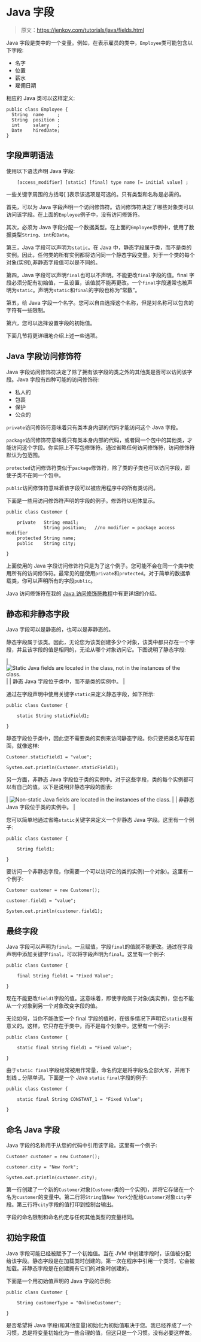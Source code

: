 # Java 字段

> 原文：<https://jenkov.com/tutorials/java/fields.html>

Java 字段是类中的一个变量。例如，在表示雇员的类中，`Employee`类可能包含以下字段:

*   名字
*   位置
*   薪水
*   雇佣日期

相应的 Java 类可以这样定义:

```
public class Employee {
  String  name     ;
  String  position ;
  int     salary   ;
  Date    hiredDate;
}

```

## 字段声明语法

使用以下语法声明 Java 字段:

```
    [access_modifier] [static] [final] type name [= initial value] ;

```

一些关键字周围的方括号[ ]表示该选项是可选的。只有类型和名称是必需的。

首先，可以为 Java 字段声明一个访问修饰符。访问修饰符决定了哪些对象类可以访问该字段。在上面的`Employee`例子中，没有访问修饰符。

其次，必须为 Java 字段分配一个数据类型。在上面的`Employee`示例中，使用了数据类型`String`、`int`和`Date`。

第三，Java 字段可以声明为`static`。在 Java 中，静态字段属于类，而不是类的实例。因此，任何类的所有实例都将访问同一个静态字段变量。对于一个类的每个对象(实例),非静态字段值可以是不同的。

第四，Java 字段可以声明`final`也可以不声明。不能更改`final`字段的值。final 字段必须分配有初始值，一旦设置，该值就不能再更改。一个`final`字段通常也被声明为`static`。声明为`static`和`final`的字段也称为“常数”。

第五，给 Java 字段一个名字。您可以自由选择这个名称，但是对名称可以包含的字符有一些限制。

第六，您可以选择设置字段的初始值。

下面几节将更详细地介绍上述一些选项。

## Java 字段访问修饰符

Java 字段访问修饰符决定了除了拥有该字段的类之外的其他类是否可以访问该字段。Java 字段有四种可能的访问修饰符:

*   私人的
*   包裹
*   保护
*   公众的

`private`访问修饰符意味着只有类本身内部的代码才能访问这个 Java 字段。

`package`访问修饰符意味着只有类本身内部的代码，或者同一个包中的其他类，才能访问这个字段。你实际上不写包修饰符。通过省略任何访问修饰符，访问修饰符默认为包范围。

`protected`访问修饰符类似于`package`修饰符，除了类的子类也可以访问字段，即使子类不在同一个包中。

`public`访问修饰符意味着该字段可以被应用程序中的所有类访问。

下面是一些用访问修饰符声明的字段的例子。修饰符以粗体显示。

```
public class Customer {

    private   String email;
              String position;   //no modifier = package access modifier
    protected String name;
    public    String city;

}

```

上面使用的 Java 字段访问修饰符只是为了这个例子。您可能不会在同一个类中使用所有的访问修饰符。最常见的是使用`private`和`protected`。对于简单的数据承载类，你可以声明所有的字段`public`。

Java 访问修饰符在我的 [Java 访问修饰符教程](access-modifiers.html)中有更详细的介绍。

## 静态和非静态字段

Java 字段可以是静态的，也可以是非静态的。

静态字段属于该类。因此，无论您为该类创建多少个对象，该类中都只存在一个字段，并且该字段的值是相同的，无论从哪个对象访问它。下图说明了静态字段:

| ![Static Java fields are located in the class, not in the instances of the class.](img/bdbef97c825fe45edf435ad5e93dff68.png) |
| 静态 Java 字段位于类中，而不是类的实例中。 |

通过在字段声明中使用关键字`static`来定义静态字段，如下所示:

```
public class Customer {

    static String staticField1;

}

```

静态字段位于类中，因此您不需要类的实例来访问静态字段。你只要把类名写在前面，就像这样:

```
Customer.staticField1 = "value";

System.out.println(Customer.staticField1);

```

另一方面，非静态 Java 字段位于类的实例中。对于这些字段，类的每个实例都可以有自己的值。以下是说明非静态字段的图表:

| ![Non-static Java fields are located in the instances of the class.](img/50c5f002ee08f253e4b78419ef6cdd75.png) |
| 非静态 Java 字段位于类的实例中。 |

您可以简单地通过省略`static`关键字来定义一个非静态 Java 字段。这里有一个例子:

```
public class Customer {

    String field1;

}

```

要访问一个非静态字段，你需要一个可以访问它的类的实例(一个对象)。这里有一个例子:

```
Customer customer = new Customer();

customer.field1 = "value";

System.out.println(customer.field1);

```

## 最终字段

Java 字段可以声明为`final`。一旦赋值，字段`final`的值就不能更改。通过在字段声明中添加关键字`final`，可以将字段声明为`final`。这里有一个例子:

```
public class Customer {

    final String field1 = "Fixed Value";

}

```

现在不能更改`field1`字段的值。这意味着，即使字段属于对象(类实例)，您也不能从一个对象到另一个对象改变字段的值。

无论如何，当你不能改变一个 final 字段的值时，在很多情况下声明它`static`是有意义的。这样，它只存在于类中，而不是每个对象中。这里有一个例子:

```
public class Customer {

    static final String field1 = "Fixed Value";

}

```

由于`static final`字段经常被用作常量，命名约定是将字段名全部大写，并用下划线 _ 分隔单词。下面是一个 Java `static` `final`字段的例子:

```
public class Customer {

    static final String CONSTANT_1 = "Fixed Value";

}

```

## 命名 Java 字段

Java 字段的名称用于从您的代码中引用该字段。这里有一个例子:

```
Customer customer = new Customer();

customer.city = "New York";

System.out.println(customer.city);

```

第一行创建了一个新的`Customer`对象(`Customer`类的一个实例)，并将它存储在一个名为`customer`的变量中。第二行将`String`值`New York`分配给`Customer`对象`city`字段。第三行将`city`字段的值打印到控制台输出。

字段的命名限制和命名约定与任何其他类型的变量相同。

## 初始字段值

Java 字段可能已经被赋予了一个初始值。当在 JVM 中创建字段时，该值被分配给该字段。静态字段是在加载类时创建的。第一次在程序中引用一个类时，它会被加载。非静态字段是在创建拥有它们的对象时创建的。

下面是一个用初始值声明的 Java 字段的示例:

```
public class Customer {

    String customerType = "OnlineCustomer";

}

```

是否希望将 Java 字段(和其他变量)初始化为初始值取决于您。我已经养成了一个习惯，总是将变量初始化为一些合理的值，但这只是一个习惯。没有必要这样做。